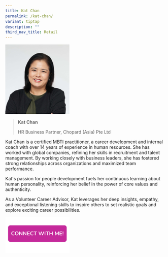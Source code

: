 ```yaml
---
title: Kat Chan
permalink: /kat-chan/
variant: tiptap
description: ""
third_nav_title: Retail
---
```

<p></p>
<div class="isomer-image-wrapper">
<img style="width: 40%;" height="auto" width="100%" alt="" src="/images/Profile Photos/Kat_Chan_1_copy.jpg">
</div>
<p></p>
<blockquote>
<p><strong>Kat Chan</strong>
</p>
<p>HR Business Partner, Chopard (Asia) Pte Ltd</p>
</blockquote>
<p></p>
<p>Kat Chan is a certified MBTI practitioner, a career development and internal
coach with over 14 years of experience in human resources. She has worked
with global companies, refining her skills in recruitment and talent management.
By working closely with business leaders, she has fostered strong relationships
across organizations and maximized team performance.</p>
<p>Kat's passion for people development fuels her continuous learning about
human personality, reinforcing her belief in the power of core values and
authenticity.</p>
<p>As a Volunteer Career Advisor, Kat leverages her deep insights, empathy,
and exceptional listening skills to inspire others to set realistic goals
and explore exciting career possibilities.</p><a class="isomer-image-wrapper" href="https://form.gov.sg/677f32bd9f07cd74ccef2ce1"><img style="width: 40%;" height="auto" width="100%" alt="" src="/images/CONNECT_WITH_ME.png"></a>
<p></p>